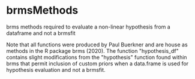 # brmsMethods
brms methods required to evaluate a non-linear hypothesis from a dataframe and not a brmsfit

Note that all functions were produced by Paul Buerkner and are house as methods in the R package brms (2020). The function "hypothesis_df" contains slight modifications from the "hypothesis" function found within brms that permit inclusion of custom priors when a data.frame is used for hypothesis evaluation and not a brmsfit. 
